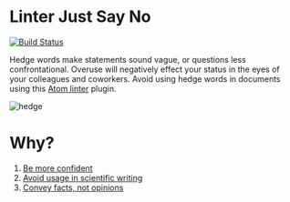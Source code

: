 # Linter Just Say No

[![Build Status](https://travis-ci.org/lexicalunit/linter-just-say-no.svg?branch=master)](https://travis-ci.org/lexicalunit/linter-just-say-no)

Hedge words make statements sound vague, or questions less confrontational. Overuse will negatively effect your status in the eyes of your colleagues and coworkers. Avoid using hedge words in documents using this [Atom linter](https://atom.io/packages/linter) plugin.

![hedge](https://cloud.githubusercontent.com/assets/1903876/8438901/461129e6-1f2e-11e5-828f-4b88e1ffffc1.png)

# Why?

1. [Be more confident](http://women2.com/2014/02/17/just-say/)
1. [Avoid usage in scientific writing](http://www.biomedicaleditor.com/hedging.html)
1. [Convey facts, not opinions](http://expertedge.aje.com/2013/01/22/editing-tip-of-the-week-avoiding-multiple-hedge-terms/)
